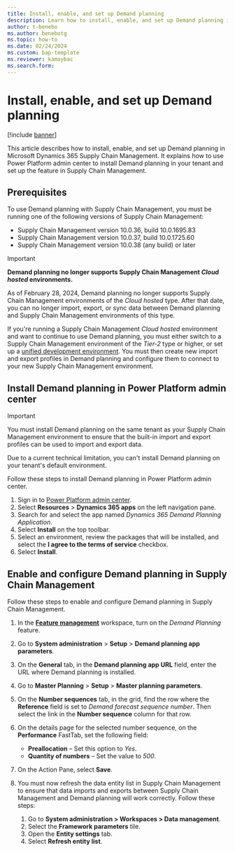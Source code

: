 ```yaml
---
title: Install, enable, and set up Demand planning
description: Learn how to install, enable, and set up Demand planning in Microsoft Dynamics 365 Supply Chain Management, including prerequisites.
author: t-benebo
ms.author: benebotg
ms.topic: how-to
ms.date: 02/24/2024
ms.custom: bap-template
ms.reviewer: kamaybac
ms.search.form:
---
```


# Install, enable, and set up Demand planning

[!include [banner](../includes/banner.md)]

This article describes how to install, enable, and set up Demand planning in Microsoft Dynamics 365 Supply Chain Management. It explains how to use Power Platform admin center to install Demand planning in your tenant and set up the feature in Supply Chain Management.

## Prerequisites

To use Demand planning with Supply Chain Management, you must be running one of the following versions of Supply Chain Management:

- Supply Chain Management version 10.0.36, build 10.0.1695.83
- Supply Chain Management version 10.0.37, build 10.0.1725.60
- Supply Chain Management version 10.0.38 (any build) or later

> [!IMPORTANT]
> **Demand planning no longer supports Supply Chain Management *Cloud hosted* environments.**
>
> As of February 28, 2024, Demand planning no longer supports Supply Chain Management environments of the *Cloud hosted* type. After that date, you can no longer import, export, or sync data between Demand planning and Supply Chain Management environments of this type.
>
> If you're running a Supply Chain Management *Cloud hosted* environment and want to continue to use Demand planning, you must either switch to a Supply Chain Management environment of the *Tier-2* type or higher, or set up a [unified development environment](/power-platform/developer/unified-experience/finance-operations-dev-overview). You must then create new import and export profiles in Demand planning and configure them to connect to your new Supply Chain Management environment.

## Install Demand planning in Power Platform admin center

> [!IMPORTANT]
> You must install Demand planning on the same tenant as your Supply Chain Management environment to ensure that the built-in import and export profiles can be used to import and export data.
>
> Due to a current technical limitation, you can't install Demand planning on your tenant's default environment.

Follow these steps to install Demand planning in Power Platform admin center.

1. Sign in to [Power Platform admin center](https://admin.powerplatform.microsoft.com).
1. Select **Resources** \> **Dynamics 365 apps** on the left navigation pane.
1. Search for and select the app named *Dynamics 365 Demand Planning Application*.
1. Select **Install** on the top toolbar.
1. Select an environment, review the packages that will be installed, and select the **I agree to the terms of service** checkbox.
1. Select **Install**.

## Enable and configure Demand planning in Supply Chain Management

Follow these steps to enable and configure Demand planning in Supply Chain Management.

1. In the [**Feature management**](../../fin-ops-core/fin-ops/get-started/feature-management/feature-management-overview.md) workspace, turn on the *Demand Planning* feature.
1. Go to **System administration** \> **Setup** \> **Demand planning app parameters**.
1. On the **General** tab, in the **Demand planning app URL** field, enter the URL where Demand planning is installed.
1. Go to **Master Planning** \> **Setup** \> **Master planning parameters**.
1. On the **Number sequences** tab, in the grid, find the row where the **Reference** field is set to *Demand forecast sequence number*. Then select the link in the **Number sequence** column for that row.
1. On the details page for the selected number sequence, on the **Performance** FastTab, set the following field:

    - **Preallocation** – Set this option to *Yes*.
    - **Quantity of numbers** – Set the value to *500*.

1. On the Action Pane, select **Save**.
1. You must now refresh the data entity list in Supply Chain Management to ensure that data imports and exports between Supply Chain Management and Demand planning will work correctly. Follow these steps:
    1. Go to **System administration \> Workspaces \> Data management**.
    1. Select the **Framework parameters** tile.
    1. Open the **Entity settings** tab.
    1. Select **Refresh entity list**.

